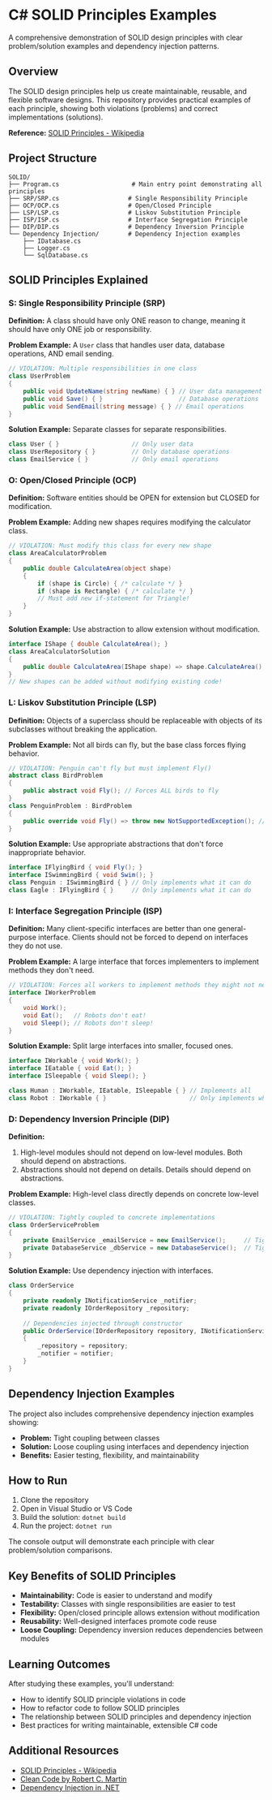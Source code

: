 # C# SOLID Principles Examples

A comprehensive demonstration of SOLID design principles with clear problem/solution examples and dependency injection patterns.

## Overview

The SOLID design principles help us create maintainable, reusable, and flexible software designs. This repository provides practical examples of each principle, showing both violations (problems) and correct implementations (solutions).

**Reference:** [SOLID Principles - Wikipedia](https://en.wikipedia.org/wiki/SOLID)

## Project Structure

```
SOLID/
├── Program.cs                    # Main entry point demonstrating all principles
├── SRP/SRP.cs                   # Single Responsibility Principle
├── OCP/OCP.cs                   # Open/Closed Principle  
├── LSP/LSP.cs                   # Liskov Substitution Principle
├── ISP/ISP.cs                   # Interface Segregation Principle
├── DIP/DIP.cs                   # Dependency Inversion Principle
└── Dependency Injection/        # Dependency Injection examples
    ├── IDatabase.cs
    ├── Logger.cs
    └── SqlDatabase.cs
```

## SOLID Principles Explained

### S: Single Responsibility Principle (SRP)

**Definition:** A class should have only ONE reason to change, meaning it should have only ONE job or responsibility.

**Problem Example:** A `User` class that handles user data, database operations, AND email sending.
```csharp
// VIOLATION: Multiple responsibilities in one class
class UserProblem
{
    public void UpdateName(string newName) { } // User data management
    public void Save() { }                     // Database operations  
    public void SendEmail(string message) { } // Email operations
}
```

**Solution Example:** Separate classes for separate responsibilities.
```csharp
class User { }                    // Only user data
class UserRepository { }          // Only database operations
class EmailService { }            // Only email operations
```

### O: Open/Closed Principle (OCP)

**Definition:** Software entities should be OPEN for extension but CLOSED for modification.

**Problem Example:** Adding new shapes requires modifying the calculator class.
```csharp
// VIOLATION: Must modify this class for every new shape
class AreaCalculatorProblem
{
    public double CalculateArea(object shape)
    {
        if (shape is Circle) { /* calculate */ }
        if (shape is Rectangle) { /* calculate */ }
        // Must add new if-statement for Triangle!
    }
}
```

**Solution Example:** Use abstraction to allow extension without modification.
```csharp
interface IShape { double CalculateArea(); }
class AreaCalculatorSolution
{
    public double CalculateArea(IShape shape) => shape.CalculateArea();
}
// New shapes can be added without modifying existing code!
```

### L: Liskov Substitution Principle (LSP)

**Definition:** Objects of a superclass should be replaceable with objects of its subclasses without breaking the application.

**Problem Example:** Not all birds can fly, but the base class forces flying behavior.
```csharp
// VIOLATION: Penguin can't fly but must implement Fly()
abstract class BirdProblem
{
    public abstract void Fly(); // Forces ALL birds to fly
}
class PenguinProblem : BirdProblem
{
    public override void Fly() => throw new NotSupportedException(); // VIOLATION!
}
```

**Solution Example:** Use appropriate abstractions that don't force inappropriate behavior.
```csharp
interface IFlyingBird { void Fly(); }
interface ISwimmingBird { void Swim(); }
class Penguin : ISwimmingBird { } // Only implements what it can do
class Eagle : IFlyingBird { }     // Only implements what it can do
```

### I: Interface Segregation Principle (ISP)

**Definition:** Many client-specific interfaces are better than one general-purpose interface. Clients should not be forced to depend on interfaces they do not use.

**Problem Example:** A large interface that forces implementers to implement methods they don't need.
```csharp
// VIOLATION: Forces all workers to implement methods they might not need
interface IWorkerProblem
{
    void Work();
    void Eat();   // Robots don't eat!
    void Sleep(); // Robots don't sleep!
}
```

**Solution Example:** Split large interfaces into smaller, focused ones.
```csharp
interface IWorkable { void Work(); }
interface IEatable { void Eat(); }
interface ISleepable { void Sleep(); }

class Human : IWorkable, IEatable, ISleepable { } // Implements all
class Robot : IWorkable { }                       // Only implements what it needs
```

### D: Dependency Inversion Principle (DIP)

**Definition:** 
1. High-level modules should not depend on low-level modules. Both should depend on abstractions.
2. Abstractions should not depend on details. Details should depend on abstractions.

**Problem Example:** High-level class directly depends on concrete low-level classes.
```csharp
// VIOLATION: Tightly coupled to concrete implementations
class OrderServiceProblem
{
    private EmailService _emailService = new EmailService();     // Tight coupling
    private DatabaseService _dbService = new DatabaseService();  // Tight coupling
}
```

**Solution Example:** Use dependency injection with interfaces.
```csharp
class OrderService
{
    private readonly INotificationService _notifier;
    private readonly IOrderRepository _repository;
    
    // Dependencies injected through constructor
    public OrderService(IOrderRepository repository, INotificationService notifier)
    {
        _repository = repository;
        _notifier = notifier;
    }
}
```

## Dependency Injection Examples

The project also includes comprehensive dependency injection examples showing:

- **Problem:** Tight coupling between classes
- **Solution:** Loose coupling using interfaces and dependency injection
- **Benefits:** Easier testing, flexibility, and maintainability

## How to Run

1. Clone the repository
2. Open in Visual Studio or VS Code
3. Build the solution: `dotnet build`
4. Run the project: `dotnet run`

The console output will demonstrate each principle with clear problem/solution comparisons.

## Key Benefits of SOLID Principles

- **Maintainability:** Code is easier to understand and modify
- **Testability:** Classes with single responsibilities are easier to test
- **Flexibility:** Open/closed principle allows extension without modification
- **Reusability:** Well-designed interfaces promote code reuse
- **Loose Coupling:** Dependency inversion reduces dependencies between modules

## Learning Outcomes

After studying these examples, you'll understand:

- How to identify SOLID principle violations in code
- How to refactor code to follow SOLID principles
- The relationship between SOLID principles and dependency injection
- Best practices for writing maintainable, extensible C# code

## Additional Resources

- [SOLID Principles - Wikipedia](https://en.wikipedia.org/wiki/SOLID)
- [Clean Code by Robert C. Martin](https://www.amazon.com/Clean-Code-Handbook-Software-Craftsmanship/dp/0132350884)
- [Dependency Injection in .NET](https://docs.microsoft.com/en-us/dotnet/core/extensions/dependency-injection)
